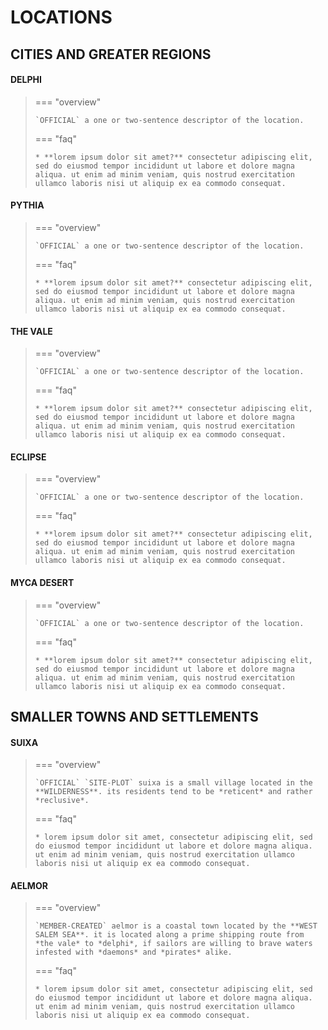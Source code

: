 # LOCATIONS
## CITIES AND GREATER REGIONS

#### DELPHI
> === "overview"
> 
>     `OFFICIAL` a one or two-sentence descriptor of the location.
>     
> === "faq"
> 
>     * **lorem ipsum dolor sit amet?** consectetur adipiscing elit, sed do eiusmod tempor incididunt ut labore et dolore magna aliqua. ut enim ad minim veniam, quis nostrud exercitation ullamco laboris nisi ut aliquip ex ea commodo consequat.

#### PYTHIA
> === "overview"
> 
>     `OFFICIAL` a one or two-sentence descriptor of the location.
>     
> === "faq"
> 
>     * **lorem ipsum dolor sit amet?** consectetur adipiscing elit, sed do eiusmod tempor incididunt ut labore et dolore magna aliqua. ut enim ad minim veniam, quis nostrud exercitation ullamco laboris nisi ut aliquip ex ea commodo consequat.

#### THE VALE
> === "overview"
> 
>     `OFFICIAL` a one or two-sentence descriptor of the location.
>     
> === "faq"
> 
>     * **lorem ipsum dolor sit amet?** consectetur adipiscing elit, sed do eiusmod tempor incididunt ut labore et dolore magna aliqua. ut enim ad minim veniam, quis nostrud exercitation ullamco laboris nisi ut aliquip ex ea commodo consequat.

#### ECLIPSE
> === "overview"
> 
>     `OFFICIAL` a one or two-sentence descriptor of the location.
>     
> === "faq"
> 
>     * **lorem ipsum dolor sit amet?** consectetur adipiscing elit, sed do eiusmod tempor incididunt ut labore et dolore magna aliqua. ut enim ad minim veniam, quis nostrud exercitation ullamco laboris nisi ut aliquip ex ea commodo consequat.

#### MYCA DESERT
> === "overview"
> 
>     `OFFICIAL` a one or two-sentence descriptor of the location.
>     
> === "faq"
> 
>     * **lorem ipsum dolor sit amet?** consectetur adipiscing elit, sed do eiusmod tempor incididunt ut labore et dolore magna aliqua. ut enim ad minim veniam, quis nostrud exercitation ullamco laboris nisi ut aliquip ex ea commodo consequat.

## SMALLER TOWNS AND SETTLEMENTS

#### SUIXA
> === "overview"
> 
>     `OFFICIAL` `SITE-PLOT` suixa is a small village located in the **WILDERNESS**. its residents tend to be *reticent* and rather *reclusive*.
>     
> === "faq"
> 
>     * lorem ipsum dolor sit amet, consectetur adipiscing elit, sed do eiusmod tempor incididunt ut labore et dolore magna aliqua. ut enim ad minim veniam, quis nostrud exercitation ullamco laboris nisi ut aliquip ex ea commodo consequat.

#### AELMOR
> === "overview"
> 
>     `MEMBER-CREATED` aelmor is a coastal town located by the **WEST SALEM SEA**. it is located along a prime shipping route from *the vale* to *delphi*, if sailors are willing to brave waters infested with *daemons* and *pirates* alike.
>     
> === "faq"
> 
>     * lorem ipsum dolor sit amet, consectetur adipiscing elit, sed do eiusmod tempor incididunt ut labore et dolore magna aliqua. ut enim ad minim veniam, quis nostrud exercitation ullamco laboris nisi ut aliquip ex ea commodo consequat.
